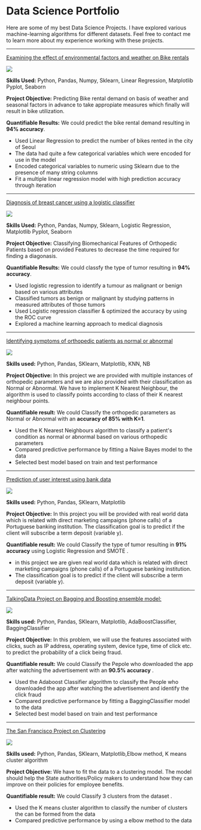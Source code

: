 # Data Science Portfolio

Here are some of my best Data Science Projects. I have explored various machine-learning algorithms for different datasets. Feel free to contact me to learn more about my experience working with these projects.

***

[Examining the effect of environmental factors and weather on Bike rentals](https://github.com/rushi2012/Linear-Regression)

<img src="images/seoul-bikes.jpeg?raw=true"/>

**Skills Used:** Python, Pandas, Numpy, Sklearn, Linear Regression, Matplotlib Pyplot, Seaborn

**Project Objective:** Predicting Bike rental demand on basis of weather and seasonal factors in advance to take appropiate measures which finally will result in bike utilization.

**Quantifiable Results:** We could predict the bike rental demand resulting in **94% accuracy**. 

- Used Linear Regression to predict the number of bikes rented in the city of Seoul
- The data had quite a few categorical variables which were encoded for use in the model
- Encoded categorical variables to numeric using Sklearn due to the presence of many string columns
- Fit a multiple linear regression model with high prediction accuracy through iteration

***

[Diagnosis of breast cancer using a logistic classifier](https://github.com/rushi2012/Logistic_Regression)

<img src="images/breast-cancer.jpeg?raw=true"/>

**Skills Used:** Python, Pandas, Numpy, Sklearn, Logistic Regression, Matplotlib Pyplot, Seaborn

**Project Objective:**  Classifying Biomechanical Features of Orthopedic Patients based on provided Features to decrease the time required for finding a diagonasis.

**Quantifiable Results:** We could classfy the type of tumor resulting in **94% accuracy**. 

- Used logistic regression to identify a tumour as malignant or benign based on various attributes
- Classified tumors as benign or malignant by studying patterns in measured attributes of those tumors
- Used Logistic regression classifier & optimized the accuracy by using the ROC curve
- Explored a machine learning approach to medical diagnosis

***

[Identifying symptoms of orthopedic patients as normal or abnormal](https://github.com/rushi2012/KNN_NB_Project)

<img src="images/knee-brace-ortho.png?raw=true"/>

**Skills used:** Python, Pandas, SKlearn, Matplotlib, KNN, NB

**Project Objective:** In this project we are provided with multiple instances of orthopedic parameters and we are also provided with their classification as Normal or Abnormal. We have to implement K Nearest Neighbour, the algorithm is used to classify points according to class of their K nearest neighbour points. 

**Quantifiable result:** We could Classify the orthopedic parameters as Normal or Abnormal with an **accuracy of 85% with K=1**.

- Used the K Nearest Neighbours algorithm to classify a patient's condition as normal or abnormal based on various orthopedic parameters
- Compared predictive performance by fitting a Naive Bayes model to the data
- Selected best model based on train and test performance
***

[Prediction of user interest using bank data](https://github.com/rushi2012/Logistic_Regression/blob/main/bank_project.ipynb)

<img src="images/Bank_Portu.jpg?raw=true"/>

**Skills used:** Python, Pandas, SKlearn, Matplotlib

**Project Objective:** In this project you will be provided with real world data which is related with direct marketing campaigns (phone calls) of a Portuguese banking institution.
The classification goal is to predict if the client will subscribe a term deposit (variable y).

**Quantifiable result:** We could Classify the type of tumor resulting in **91% accuracy** using Logistic Regression and SMOTE .

- in this project we are given real world data which is related with direct marketing campaigns (phone calls) of a Portuguese banking institution.
- The classification goal is to predict if the client will subscribe a term deposit (variable y).
***

[TalkingData Project on Bagging and Boosting ensemble model:](https://github.com/rushi2012/Ensamble_Algo.git)

<img src="images/credit_card.jpg?raw=true"/>

**Skills used:** Python, Pandas, SKlearn, Matplotlib, AdaBoostClassifier, BaggingClassifier

**Project Objective:** In this problem, we will use the features associated with clicks, such as IP address, operating system, device type, time of click etc. to predict the probability of a click being fraud.

**Quantifiable result:** We could Classify the Pepole who downloaded the app after watching the advertisement  with an  **90.5% accuracy** .

- Used the Adaboost Classifier algorithm to classify the People who downloaded the app after watching the advertisement and identify the click fraud
- Compared predictive performance by fitting a BaggingClassifier model to the data
- Selected best model based on train and test performance

***

[The San Francisco Project on Clustering](https://github.com/rushi2012/K_mean_Project.git)

<img src="images/clustering.png?raw=true"/>


**Skills used:** Python, Pandas, SKlearn, Matplotlib,Elbow method, K means cluster algorithm

**Project Objective:** We have to fit the data to a clustering model. The model should help the State authorities/Policy makers to understand how they can improve on their policies for employee benefits.

**Quantifiable result:** We could Classify 3 clusters from the dataset .

- Used the  K means cluster algorithm to classify the number of clusters the can be formed from the data
- Compared predictive performance by using  a elbow method to the data

